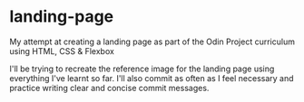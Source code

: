 # landing-page
My attempt at creating a landing page as part of the Odin Project curriculum using HTML, CSS &amp; Flexbox


I'll be trying to recreate the reference image for the landing page using everything I've learnt so far. I'll also commit as often as I feel necessary and practice writing clear and concise commit messages.